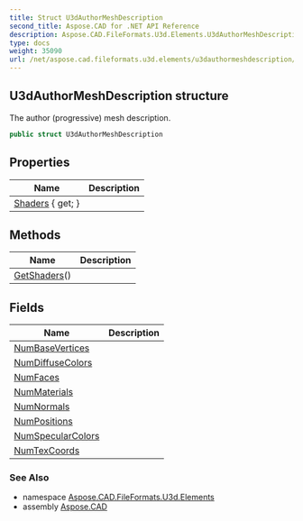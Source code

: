 ```yaml
---
title: Struct U3dAuthorMeshDescription
second_title: Aspose.CAD for .NET API Reference
description: Aspose.CAD.FileFormats.U3d.Elements.U3dAuthorMeshDescription struct. The author progressive mesh description
type: docs
weight: 35090
url: /net/aspose.cad.fileformats.u3d.elements/u3dauthormeshdescription/
---
```

## U3dAuthorMeshDescription structure

The author (progressive) mesh description.

```csharp
public struct U3dAuthorMeshDescription
```

## Properties

| Name | Description |
| --- | --- |
| [Shaders](../../aspose.cad.fileformats.u3d.elements/u3dauthormeshdescription/shaders/) { get; } |  |

## Methods

| Name | Description |
| --- | --- |
| [GetShaders](../../aspose.cad.fileformats.u3d.elements/u3dauthormeshdescription/getshaders/)() |  |

## Fields

| Name | Description |
| --- | --- |
| [NumBaseVertices](../../aspose.cad.fileformats.u3d.elements/u3dauthormeshdescription/numbasevertices/) |  |
| [NumDiffuseColors](../../aspose.cad.fileformats.u3d.elements/u3dauthormeshdescription/numdiffusecolors/) |  |
| [NumFaces](../../aspose.cad.fileformats.u3d.elements/u3dauthormeshdescription/numfaces/) |  |
| [NumMaterials](../../aspose.cad.fileformats.u3d.elements/u3dauthormeshdescription/nummaterials/) |  |
| [NumNormals](../../aspose.cad.fileformats.u3d.elements/u3dauthormeshdescription/numnormals/) |  |
| [NumPositions](../../aspose.cad.fileformats.u3d.elements/u3dauthormeshdescription/numpositions/) |  |
| [NumSpecularColors](../../aspose.cad.fileformats.u3d.elements/u3dauthormeshdescription/numspecularcolors/) |  |
| [NumTexCoords](../../aspose.cad.fileformats.u3d.elements/u3dauthormeshdescription/numtexcoords/) |  |

### See Also

* namespace [Aspose.CAD.FileFormats.U3d.Elements](../../aspose.cad.fileformats.u3d.elements/)
* assembly [Aspose.CAD](../../)


